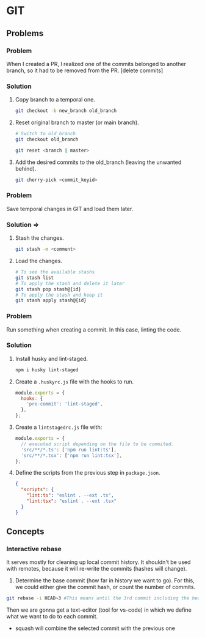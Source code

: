 # GIT

## Problems

### Problem

When I created a PR, I realized one of the commits belonged to another branch, so it had to be removed from the PR. [delete commits]

### Solution

1. Copy branch to a temporal one.

   ```bash
   git checkout -b new_branch old_branch
   ```

2. Reset original branch to master (or main branch).

   ```bash
   # Switch to old_branch
   git checkout old_branch

   git reset <branch | master>
   ```

3. Add the desired commits to the old_branch (leaving the unwanted behind).

   ```bash
   git cherry-pick <commit_keyid>
   ```

### Problem

Save temporal changes in GIT and load them later.

### Solution =>

1. Stash the changes.

   ```bash
   git stash -m <comment>
   ```

2. Load the changes.

   ```bash
   # To see the available stashs
   git stash list
   # To apply the stash and delete it later
   git stash pop stash@{id}
   # To apply the stash and keep it
   git stash apply stash@{id}
   ```

### Problem

Run something when creating a commit. In this case, linting the code.

### Solution

1. Install husky and lint-staged.

   ```bash
   npm i husky lint-staged
   ```

2. Create a `.huskyrc.js` file with the hooks to run.

   ```javascript
   module.exports = {
     hooks: {
       'pre-commit': 'lint-staged',
     },
   };
   ```

3. Create a `lintstagedrc.js` file with:

   ```javascript
   module.exports = {
     // executed script depending on the file to be commited.
     'src/**/*.ts': ['npm run lint:ts'],
     'src/**/*.tsx': ['npm run lint:tsx'],
   };
   ```

4. Define the scripts from the previous step in `package.json`.

   ```json
   {
     "scripts": {
       "lint:ts": "eslint . --ext .ts",
       "lint:tsx": "eslint . --ext .tsx"
     }
   }
   ```

## Concepts

### Interactive rebase

It serves mostly for cleaning up local commit history. It shouldn't be used with remotes, because it will re-write the commits (hashes will change).

1. Determine the base commit (how far in history we want to go). For this, we could either give the commit hash, or count the number of commits.

```bash
git rebase -i HEAD~3 #This means until the 3rd commit including the head
```

Then we are gonna get a text-editor (tool for vs-code) in which we define what we want to do to each commit.

- squash will combine the selected commit with the previous one
